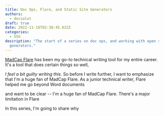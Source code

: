 ```yaml
---
title: Doc Ops, Flare, and Static Site Generators
authors:
  - docsalot
draft: true
date: 2022-11-16T02:38:45.622Z
categories:
  - SSG
description: "The start of a series on doc ops, and working with open source static site
  generators."
---
```



[MadCap Flare](#) has been my go-to technical writing tool for my entire career. It's a tool that does certain things so well,       

*I feel a bit guilty writing this*. So before I write further, I want to emphasize that I'm a huge fan of MadCap Flare. As a junior technical writer, Flare helped me go beyond Word documents 

 and want to be clear -- I'm a huge fan of MadCap Flare. There's a major limitation in Flare

In this series, I'm going to share why 